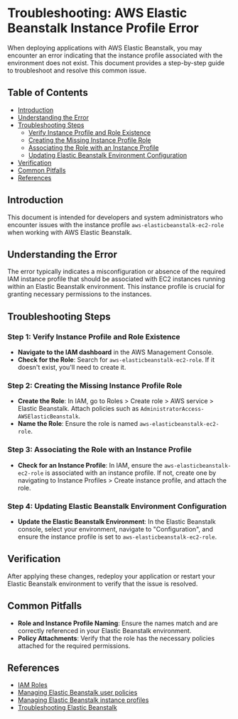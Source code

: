 # Troubleshooting: AWS Elastic Beanstalk Instance Profile Error

When deploying applications with AWS Elastic Beanstalk, you may encounter an error indicating that the instance profile associated with the environment does not exist. This document provides a step-by-step guide to troubleshoot and resolve this common issue.

## Table of Contents

- [Introduction](#introduction)
- [Understanding the Error](#understanding-the-error)
- [Troubleshooting Steps](#troubleshooting-steps)
   - [Verify Instance Profile and Role Existence](#step-1-verify-instance-profile-and-role-existence)
   - [Creating the Missing Instance Profile Role](#step-2-creating-the-missing-instance-profile-role#)
   - [Associating the Role with an Instance Profile](#step-3-associating-the-role-with-an-instance-profile)
   - [Updating Elastic Beanstalk Environment Configuration](#step-4-updating-elastic-beanstalk-environment-configuration)
- [Verification](#verification)
- [Common Pitfalls](#common-pitfalls)
- [References](#references)

## Introduction

This document is intended for developers and system administrators who encounter issues with the instance profile `aws-elasticbeanstalk-ec2-role` when working with AWS Elastic Beanstalk.

## Understanding the Error

The error typically indicates a misconfiguration or absence of the required IAM instance profile that should be associated with EC2 instances running within an Elastic Beanstalk environment. This instance profile is crucial for granting necessary permissions to the instances.

## Troubleshooting Steps

### Step 1: Verify Instance Profile and Role Existence

- **Navigate to the IAM dashboard** in the AWS Management Console.
- **Check for the Role**: Search for `aws-elasticbeanstalk-ec2-role`. If it doesn't exist, you'll need to create it.

### Step 2: Creating the Missing Instance Profile Role

- **Create the Role**: In IAM, go to Roles > Create role > AWS service > Elastic Beanstalk. Attach policies such as `AdministratorAccess-AWSElasticBeanstalk`.
- **Name the Role**: Ensure the role is named `aws-elasticbeanstalk-ec2-role`.

### Step 3: Associating the Role with an Instance Profile

- **Check for an Instance Profile**: In IAM, ensure the `aws-elasticbeanstalk-ec2-role` is associated with an instance profile. If not, create one by navigating to Instance Profiles > Create instance profile, and attach the role.

### Step 4: Updating Elastic Beanstalk Environment Configuration

- **Update the Elastic Beanstalk Environment**: In the Elastic Beanstalk console, select your environment, navigate to "Configuration", and ensure the instance profile is set to `aws-elasticbeanstalk-ec2-role`.

## Verification

After applying these changes, redeploy your application or restart your Elastic Beanstalk environment to verify that the issue is resolved.

## Common Pitfalls

- **Role and Instance Profile Naming**: Ensure the names match and are correctly referenced in your Elastic Beanstalk environment.
- **Policy Attachments**: Verify that the role has the necessary policies attached for the required permissions.

## References

- [IAM Roles](https://docs.aws.amazon.com/IAM/latest/UserGuide/id_roles.html)
- [Managing Elastic Beanstalk user policies](https://docs.aws.amazon.com/elasticbeanstalk/latest/dg/AWSHowTo.iam.managed-policies.html)
- [Managing Elastic Beanstalk instance profiles](https://docs.aws.amazon.com/elasticbeanstalk/latest/dg/iam-instanceprofile.html)
- [Troubleshooting Elastic Beanstalk](https://docs.aws.amazon.com/elasticbeanstalk/latest/dg/troubleshooting.html)